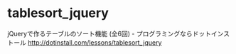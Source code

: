 tablesort_jquery
================

jQueryで作るテーブルのソート機能 (全6回) - プログラミングならドットインストール http://dotinstall.com/lessons/tablesort_jquery
